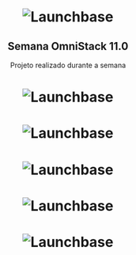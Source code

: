 <h1 align="center">
    <img alt="Launchbase" src="https://i.imgur.com/xLdXZS4.png" />
</h1>


<h2 align="center">
    Semana OmniStack 11.0 
</h2>
<p align="center">
    Projeto realizado durante a semana
</p>

<h1 align="center">
    <img alt="Launchbase" src="https://i.imgur.com/nctZ0kk.png" />
</h1>

<h1 align="center">
    <img alt="Launchbase" src="https://i.imgur.com/bUNQZwJ.png" />
</h1>

<h1 align="center">
    <img alt="Launchbase" src="https://i.imgur.com/aaojYL4.png" />
</h1>

<h1 align="center">
    <img alt="Launchbase" src="https://i.imgur.com/xscPGbO.png" />
</h1>

<h1 align="center">
    <img alt="Launchbase" src="https://i.imgur.com/E4GANLQ.png" />
</h1>
